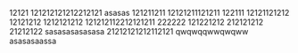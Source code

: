 12121
121212121212212121
asasas
121211211
12121211121211
122111
12121121212
12121212
1212121212
121212112212121211
222222
121221212
212121212
21212122
sasasasasasasa
21212121212112121
qwqwqqwwqwqww
asasasaassa
